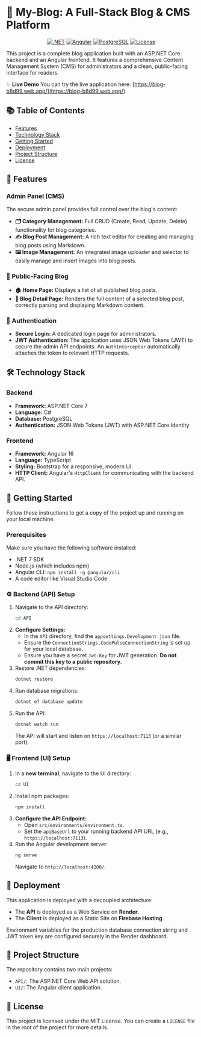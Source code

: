 # 📝 My-Blog: A Full-Stack Blog & CMS Platform

<div align="center">

[![.NET](https://img.shields.io/badge/.NET-512BD4?style=for-the-badge&logo=dotnet)](https://dotnet.microsoft.com/en-us/download/dotnet/7.0)
[![Angular](https://img.shields.io/badge/Angular-DD0031?style=for-the-badge&logo=angular&logoColor=white)](https://angular.io/)
[![PostgreSQL](https://img.shields.io/badge/PostgreSQL-4169E1?style=for-the-badge&logo=postgresql&logoColor=white)](https://www.postgresql.org/)
[![License](https://img.shields.io/badge/license-MIT-blue.svg?style=for-the-badge)](/LICENSE)

</div>

This project is a complete blog application built with an ASP.NET Core backend and an Angular frontend. It features a comprehensive Content Management System (CMS) for administrators and a clean, public-facing interface for readers.

✨ **Live Demo**
You can try the live application here: [https://blog-b8d99.web.app/](https://blog-b8d99.web.app/)

## 📚 Table of Contents
- [Features](#-features)
- [Technology Stack](#-technology-stack)
- [Getting Started](#-getting-started)
- [Deployment](#-deployment)
- [Project Structure](#-project-structure)
- [License](#-license)

## 🌟 Features

### Admin Panel (CMS)
The secure admin panel provides full control over the blog's content:

*   **🗂️ Category Management:** Full CRUD (Create, Read, Update, Delete) functionality for blog categories.
*   **✍️ Blog Post Management:** A rich text editor for creating and managing blog posts using Markdown.
*   **🖼️ Image Management:** An integrated image uploader and selector to easily manage and insert images into blog posts.

### 📰 Public-Facing Blog

*   **🏠 Home Page:** Displays a list of all published blog posts.
*   **📖 Blog Detail Page:** Renders the full content of a selected blog post, correctly parsing and displaying Markdown content.

### 🔐 Authentication

*   **Secure Login:** A dedicated login page for administrators.
*   **JWT Authentication:** The application uses JSON Web Tokens (JWT) to secure the admin API endpoints. An `AuthInterceptor` automatically attaches the token to relevant HTTP requests.

## 🛠️ Technology Stack

### Backend
*   **Framework:** ASP.NET Core 7
*   **Language:** C#
*   **Database:** PostgreSQL
*   **Authentication:** JSON Web Tokens (JWT) with ASP.NET Core Identity

### Frontend
*   **Framework:** Angular 16
*   **Language:** TypeScript
*   **Styling:** Bootstrap for a responsive, modern UI.
*   **HTTP Client:** Angular's `HttpClient` for communicating with the backend API.

## 🚀 Getting Started

Follow these instructions to get a copy of the project up and running on your local machine.

### Prerequisites
Make sure you have the following software installed:
*   .NET 7 SDK
*   Node.js (which includes npm)
*   Angular CLI: `npm install -g @angular/cli`
*   A code editor like Visual Studio Code

### ⚙️ Backend (API) Setup
1.  Navigate to the API directory:
    ```sh
    cd API
    ```
2.  **Configure Settings:**
    *   In the `API` directory, find the `appsettings.Development.json` file.
    *   Ensure the `ConnectionStrings.CodePulseConnectionString` is set up for your local database.
    *   Ensure you have a secret `Jwt:Key` for JWT generation. **Do not commit this key to a public repository.**
3.  Restore .NET dependencies:
    ```sh
    dotnet restore
    ```
4.  Run database migrations:
    ```sh
    dotnet ef database update
    ```
5.  Run the API:
    ```sh
    dotnet watch run
    ```
    The API will start and listen on `https://localhost:7113` (or a similar port).

### 🖥️ Frontend (UI) Setup
1.  In a **new terminal**, navigate to the UI directory:
    ```sh
    cd UI
    ```
2.  Install npm packages:
    ```sh
    npm install
    ```
3.  **Configure the API Endpoint:**
    *   Open `src/environments/environment.ts`.
    *   Set the `apiBaseUrl` to your running backend API URL (e.g., `https://localhost:7113`).
4.  Run the Angular development server:
    ```sh
    ng serve
    ```
    Navigate to `http://localhost:4200/`.

## 🚀 Deployment
This application is deployed with a decoupled architecture:

*   The **API** is deployed as a Web Service on **Render**.
*   The **Client** is deployed as a Static Site on **Firebase Hosting**.

Environment variables for the production database connection string and JWT token key are configured securely in the Render dashboard.

## 📁 Project Structure
The repository contains two main projects:

*   `API/`: The ASP.NET Core Web API solution.
*   `UI/`: The Angular client application.

## 📄 License
This project is licensed under the MIT License. You can create a `LICENSE` file in the root of the project for more details.
